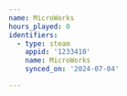 ```yaml
---
name: MicroWorks
hours_played: 0
identifiers:
  - type: steam
    appid: '1233410'
    name: MicroWorks
    synced_on: '2024-07-04'

---
```

